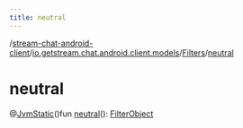 ```yaml
---
title: neutral
---
```

/[stream-chat-android-client](../../index.md)/[io.getstream.chat.android.client.models](../index.md)/[Filters](index.md)/[neutral](neutral.md)  
  
  
  
# neutral  
@[JvmStatic](https://kotlinlang.org/api/latest/jvm/stdlib/kotlin.jvm/-jvm-static/index.html)()fun [neutral](neutral.md)(): [FilterObject](../../io.getstream.chat.android.client.api.models/FilterObject/index.md)
